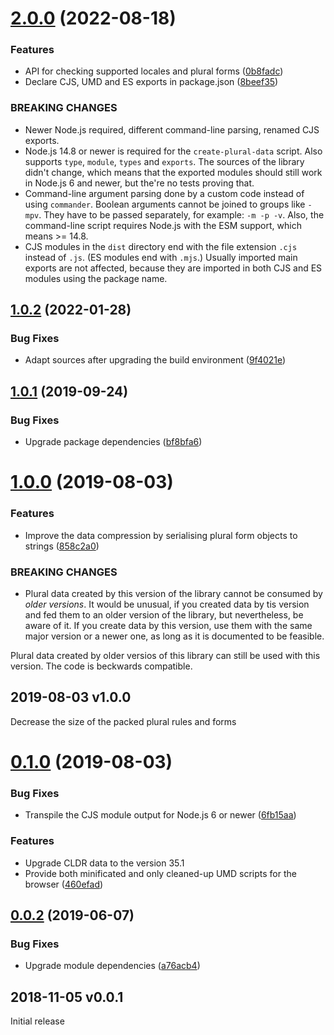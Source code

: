 # [2.0.0](https://github.com/prantlf/plural-rules/compare/v1.0.2...v2.0.0) (2022-08-18)


### Features

* API for checking supported locales and plural forms ([0b8fadc](https://github.com/prantlf/plural-rules/commit/0b8fadcb53ff50b5c1b42c511e26623935adca31))
* Declare CJS, UMD and ES exports in package.json ([8beef35](https://github.com/prantlf/plural-rules/commit/8beef354d140fda3c5d2fe93b0b65ac7847d364b))


### BREAKING CHANGES

* Newer Node.js required, different command-line parsing, renamed CJS exports.
* Node.js 14.8 or newer is required for the `create-plural-data` script. Also supports `type`, `module`, `types` and `exports`. The sources of the library didn't change, which means that the exported modules should still work in Node.js 6 and newer, but the're no tests proving that.
* Command-line argument parsing done by a custom code instead of using `commander`. Boolean arguments cannot be joined to groups like `-mpv`. They have to be passed separately, for example: `-m -p -v`. Also, the command-line script requires Node.js with the ESM support, which means >= 14.8.
* CJS modules in the `dist` directory end with the file extension `.cjs` instead of `.js`. (ES modules end with `.mjs`.) Usually imported main exports are not affected, because they are imported in both CJS and ES modules using the package name.

## [1.0.2](https://github.com/prantlf/plural-rules/compare/v1.0.1...v1.0.2) (2022-01-28)

### Bug Fixes

* Adapt sources after upgrading the build environment ([9f4021e](https://github.com/prantlf/plural-rules/commit/9f4021e7c7c272a2df7157f105b0638d3ea09eb1))

## [1.0.1](https://github.com/prantlf/plural-rules/compare/v1.0.0...v1.0.1) (2019-09-24)

### Bug Fixes

* Upgrade package dependencies ([bf8bfa6](https://github.com/prantlf/plural-rules/commit/bf8bfa6))

# [1.0.0](https://github.com/prantlf/plural-rules/compare/v0.1.0...v1.0.0) (2019-08-03)

### Features

* Improve the data compression by serialising plural form objects to strings ([858c2a0](https://github.com/prantlf/plural-rules/commit/858c2a0))

### BREAKING CHANGES

* Plural data created by this version of the library cannot be consumed by *older versions*. It would be unusual, if you created data by tis version and fed them to an older version of the library, but nevertheless, be aware of it. If you create data by this version, use them with the same major version or a newer one, as long as it is documented to be feasible.

Plural data created by older versios of this library can still be used with this version. The code is beckwards compatible.

## 2019-08-03   v1.0.0

Decrease the size of the packed plural rules and forms

# [0.1.0](https://github.com/prantlf/plural-rules/compare/v0.0.2...v0.1.0) (2019-08-03)

### Bug Fixes

* Transpile the CJS module output for Node.js 6 or newer ([6fb15aa](https://github.com/prantlf/plural-rules/commit/6fb15aa))

### Features

* Upgrade CLDR data to the version 35.1
* Provide both minificated and only cleaned-up UMD scripts for the browser ([460efad](https://github.com/prantlf/plural-rules/commit/460efad))

## [0.0.2](https://github.com/prantlf/plural-rules/compare/v0.0.1...v0.0.2) (2019-06-07)

### Bug Fixes

* Upgrade module dependencies ([a76acb4](https://github.com/prantlf/plural-rules/commit/a76acb4))

## 2018-11-05   v0.0.1

Initial release
